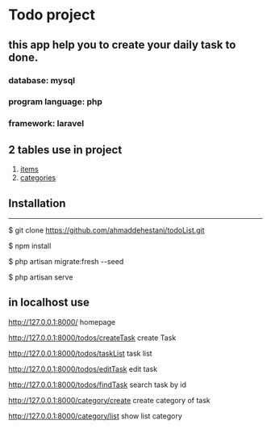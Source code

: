 # Todo project




## this app help you to create your daily task to done.


### database: mysql
### program language: php
### framework: laravel

## 2 tables use in project
1. [items](#task-info)
2. [categories](#category-task)

## Installation
***


$ git clone https://github.com/ahmaddehestani/todoList.git

$ npm install

$ php artisan migrate:fresh --seed

$ php artisan serve

## in localhost use 
http://127.0.0.1:8000/     homepage

http://127.0.0.1:8000/todos/createTask  create Task

http://127.0.0.1:8000/todos/taskList   task list

http://127.0.0.1:8000/todos/editTask     edit task

http://127.0.0.1:8000/todos/findTask     search task by id

http://127.0.0.1:8000/category/create   create category of task

http://127.0.0.1:8000/category/list   show list category